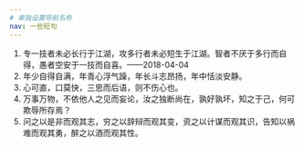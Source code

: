 ```yaml
---
# 单独设置导航名称
nav: 一些短句
---
```


1. 专一技者未必长行于江湖，攻多行者未必短生于江湖。智者不厌于多行而自得，愚者空安于一技而自喜。——2018-04-04
2. 年少自得自满，年青心浮气躁，年长斗志昂扬，年中恬淡安静。
3. 心可直，口莫快，三思而后语，则不伤心也。
4. 万事万物，不依他人之见而妄论，汝之独断尚在，孰好孰坏，知之于己，何可欺辱所存焉？
5. 问之以是非而观其志，穷之以辞辩而观其变，资之以计谋而观其识，告知以祸难而观其勇，醉之以酒而观其性。